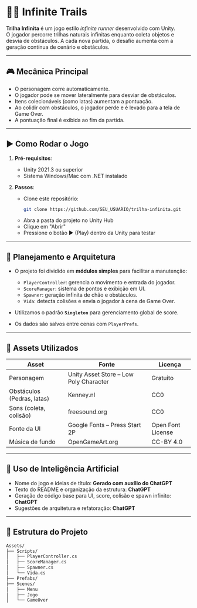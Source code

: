 # 🏃‍♀️ Infinite Trails

**Trilha Infinita** é um jogo estilo *infinite runner* desenvolvido com Unity.  
O jogador percorre trilhas naturais infinitas enquanto coleta objetos e desvia de obstáculos. A cada nova partida, o desafio aumenta com a geração contínua de cenário e obstáculos.

---

## 🎮 Mecânica Principal

- O personagem corre automaticamente.
- O jogador pode se mover lateralmente para desviar de obstáculos.
- Itens colecionáveis (como latas) aumentam a pontuação.
- Ao colidir com obstáculos, o jogador perde e é levado para a tela de Game Over.
- A pontuação final é exibida ao fim da partida.

---

## ▶️ Como Rodar o Jogo

1. **Pré-requisitos**:
   - Unity 2021.3 ou superior
   - Sistema Windows/Mac com .NET instalado

2. **Passos**:
   - Clone este repositório:
     ```bash
     git clone https://github.com/SEU_USUARIO/trilha-infinita.git
     ```
   - Abra a pasta do projeto no Unity Hub
   - Clique em "Abrir"
   - Pressione o botão ▶ (Play) dentro da Unity para testar

---

## 🧠 Planejamento e Arquitetura

- O projeto foi dividido em **módulos simples** para facilitar a manutenção:
  - `PlayerController`: gerencia o movimento e entrada do jogador.
  - `ScoreManager`: sistema de pontos e exibição em UI.
  - `Spawner`: geração infinita de chão e obstáculos.
  - `Vida`: detecta colisões e envia o jogador à cena de Game Over.

- Utilizamos o padrão **`Singleton`** para gerenciamento global de score.
- Os dados são salvos entre cenas com `PlayerPrefs`.

---

## 🎨 Assets Utilizados

| Asset | Fonte | Licença |
|-------|-------|---------|
| Personagem | Unity Asset Store – Low Poly Character | Gratuito |
| Obstáculos (Pedras, latas) | Kenney.nl | CC0 |
| Sons (coleta, colisão) | freesound.org | CC0 |
| Fonte da UI | Google Fonts – Press Start 2P | Open Font License |
| Música de fundo | OpenGameArt.org | CC-BY 4.0 |

---

## 🤖 Uso de Inteligência Artificial

- Nome do jogo e ideias de título: **Gerado com auxílio do ChatGPT**
- Texto do README e organização da estrutura: **ChatGPT**
- Geração de código base para UI, score, colisão e spawn infinito: **ChatGPT**
- Sugestões de arquitetura e refatoração: **ChatGPT**

---

## 📂 Estrutura do Projeto

```bash
Assets/
├── Scripts/
│   ├── PlayerController.cs
│   ├── ScoreManager.cs
│   ├── Spawner.cs
│   └── Vida.cs
├── Prefabs/
├── Scenes/
│   ├── Menu
│   ├── Jogo
│   └── GameOver

